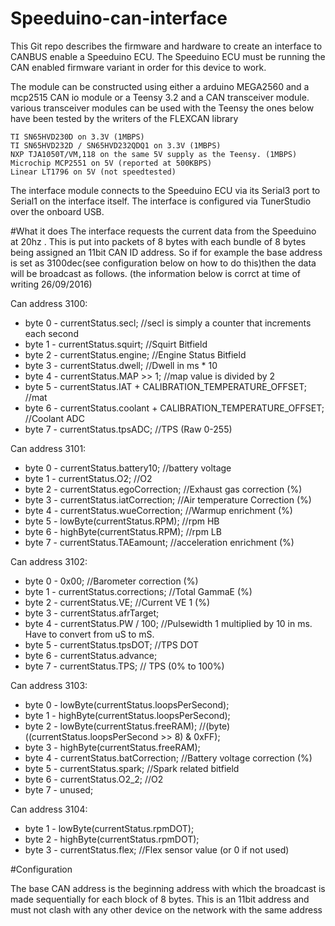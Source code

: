 # Speeduino-can-interface

This Git repo describes the firmware and hardware to create an interface to CANBUS enable a Speeduino ECU.
The Speeduino ECU must be running the CAN enabled firmware variant in order for this device to work.

The module can be constructed using either a arduino MEGA2560 and a mcp2515 CAN io module or a Teensy 3.2 and a CAN transceiver module. various transceiver modules can be used with the Teensy the ones below have been tested by the writers of the FLEXCAN library

    TI SN65HVD230D on 3.3V (1MBPS)
    TI SN65HVD232D / SN65HVD232QDQ1 on 3.3V (1MBPS)
    NXP TJA1050T/VM,118 on the same 5V supply as the Teensy. (1MBPS)
    Microchip MCP2551 on 5V (reported at 500KBPS)
    Linear LT1796 on 5V (not speedtested)

The interface module connects to the Speeduino ECU via its Serial3 port to Serial1 on the interface itself.
The interface is configured via TunerStudio over the onboard USB.

#What it does
The interface requests the current data from the Speeduino at 20hz .
This is put into packets of 8 bytes with each bundle of 8 bytes being assigned an 11bit CAN ID address.
So if for example the base address is set as 3100dec(see configuration below on how to do this)then the data will be broadcast as follows.
(the information below is corrct at time of writing 26/09/2016)

Can address 3100:

- byte 0 - currentStatus.secl; //secl is simply a counter that increments each second
- byte 1 - currentStatus.squirt; //Squirt Bitfield
- byte 2 - currentStatus.engine; //Engine Status Bitfield
- byte 3 - currentStatus.dwell; //Dwell in ms * 10
- byte 4 - currentStatus.MAP >> 1; //map value is divided by 2
- byte 5 - currentStatus.IAT + CALIBRATION_TEMPERATURE_OFFSET; //mat
- byte 6 - currentStatus.coolant + CALIBRATION_TEMPERATURE_OFFSET; //Coolant ADC
- byte 7 - currentStatus.tpsADC; //TPS (Raw 0-255)

Can address 3101:

- byte 0 - currentStatus.battery10; //battery voltage
- byte 1 - currentStatus.O2; //O2
- byte 2 - currentStatus.egoCorrection; //Exhaust gas correction (%)
- byte 3 - currentStatus.iatCorrection; //Air temperature Correction (%)
- byte 4 - currentStatus.wueCorrection; //Warmup enrichment (%)
- byte 5 - lowByte(currentStatus.RPM); //rpm HB
- byte 6 - highByte(currentStatus.RPM); //rpm LB
- byte 7 - currentStatus.TAEamount; //acceleration enrichment (%)

Can address 3102:

- byte 0 - 0x00; //Barometer correction (%) 
- byte 1 - currentStatus.corrections; //Total GammaE (%)
- byte 2 - currentStatus.VE; //Current VE 1 (%)
- byte 3 - currentStatus.afrTarget;
- byte 4 - currentStatus.PW / 100; //Pulsewidth 1 multiplied by 10 in ms. Have to convert from uS to mS.
- byte 5 - currentStatus.tpsDOT; //TPS DOT
- byte 6 - currentStatus.advance;
- byte 7 - currentStatus.TPS; // TPS (0% to 100%)

Can address 3103:

- byte 0 - lowByte(currentStatus.loopsPerSecond);
- byte 1 - highByte(currentStatus.loopsPerSecond);
- byte 2 - lowByte(currentStatus.freeRAM); //(byte)((currentStatus.loopsPerSecond >> 8) & 0xFF);
- byte 3 - highByte(currentStatus.freeRAM);
- byte 4 - currentStatus.batCorrection; //Battery voltage correction (%)
- byte 5 - currentStatus.spark; //Spark related bitfield
- byte 6 - currentStatus.O2_2; //O2
- byte 7 - unused;

Can address 3104:

- byte 1 - lowByte(currentStatus.rpmDOT);
- byte 2 - highByte(currentStatus.rpmDOT);
- byte 3 - currentStatus.flex; //Flex sensor value (or 0 if not used)

#Configuration

The base CAN address is the beginning address with which the broadcast is made sequentially for each block of 8 bytes.
This is an 11bit address and must not clash with any other device on the network with the same address
